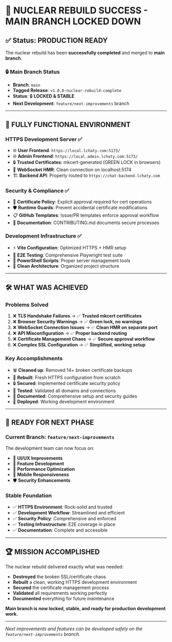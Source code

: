 # 🎉 NUCLEAR REBUILD SUCCESS - MAIN BRANCH LOCKED DOWN

## ✅ **Status: PRODUCTION READY**

The nuclear rebuild has been **successfully completed** and merged to **main branch**. 

### 🔒 **Main Branch Status**
- **Branch**: `main` 
- **Tagged Release**: `v1.0.0-nuclear-rebuild-complete`
- **Status**: 🔒 **LOCKED & STABLE**
- **Next Development**: `feature/next-improvements` branch

---

## 🚀 **FULLY FUNCTIONAL ENVIRONMENT**

### **HTTPS Development Server** ✅
- 🌐 **User Frontend**: `https://local.lchaty.com:5173/`
- 🌐 **Admin Frontend**: `https://local.admin.lchaty.com:5173/`  
- 🔒 **Trusted Certificates**: mkcert-generated (GREEN LOCK in browsers)
- 🔄 **WebSocket HMR**: Clean connection on localhost:5174
- 🏗️ **Backend API**: Properly routed to `https://chat-backend.lchaty.com`

### **Security & Compliance** ✅
- 🔐 **Certificate Policy**: Explicit approval required for cert operations
- 🛡️ **Runtime Guards**: Prevent accidental certificate modifications
- 📋 **GitHub Templates**: Issue/PR templates enforce approval workflow  
- 📖 **Documentation**: CONTRIBUTING.md documents secure processes

### **Development Infrastructure** ✅
- ⚡ **Vite Configuration**: Optimized HTTPS + HMR setup
- 🧪 **E2E Testing**: Comprehensive Playwright test suite
- 📜 **PowerShell Scripts**: Proper server management tools
- 📁 **Clean Architecture**: Organized project structure

---

## 🛠️ **WHAT WAS ACHIEVED**

### **Problems Solved**
1. ❌ **TLS Handshake Failures** → ✅ **Trusted mkcert certificates**
2. ❌ **Browser Security Warnings** → ✅ **Green lock, no warnings**  
3. ❌ **WebSocket Connection Issues** → ✅ **Clean HMR on separate port**
4. ❌ **API Misconfiguration** → ✅ **Proper backend routing**
5. ❌ **Certificate Management Chaos** → ✅ **Secure approval workflow**
6. ❌ **Complex SSL Configuration** → ✅ **Simplified, working setup**

### **Key Accomplishments**
- 🗑️ **Cleaned up**: Removed 14+ broken certificate backups
- 🔄 **Rebuilt**: Fresh HTTPS configuration from scratch  
- 🔒 **Secured**: Implemented certificate security policy
- 🧪 **Tested**: Validated all domains and connections
- 📖 **Documented**: Comprehensive setup and security guides
- 🚀 **Deployed**: Working development environment

---

## 🎯 **READY FOR NEXT PHASE**

### **Current Branch**: `feature/next-improvements`
The development team can now focus on:

- 🎨 **UI/UX Improvements**
- 🧩 **Feature Development**  
- 🔧 **Performance Optimization**
- 📱 **Mobile Responsiveness**
- 🛡️ **Security Enhancements**

### **Stable Foundation**
- ✅ **HTTPS Environment**: Rock-solid and trusted
- ✅ **Development Workflow**: Streamlined and efficient
- ✅ **Security Policy**: Comprehensive and enforced
- ✅ **Testing Infrastructure**: E2E coverage in place
- ✅ **Documentation**: Complete and accessible

---

## 🏆 **MISSION ACCOMPLISHED**

The nuclear rebuild delivered exactly what was needed:
- **Destroyed** the broken SSL/certificate chaos
- **Rebuilt** a clean, working HTTPS development environment  
- **Secured** the certificate management process
- **Validated** all requirements working perfectly
- **Documented** everything for future maintenance

**Main branch is now locked, stable, and ready for production development work.**

---

*Next improvements and features can be developed safely on the `feature/next-improvements` branch.*